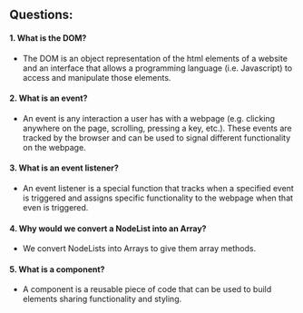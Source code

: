 ## Questions:
#### 1. What is the DOM?
* The DOM is an object representation of the html elements of a website and an interface that allows a programming language (i.e. Javascript) to access and manipulate those elements.
#### 2. What is an event?
* An event is any interaction a user has with a webpage (e.g. clicking anywhere on the page, scrolling, pressing a key, etc.). These events are tracked by the browser and can be used to signal different functionality on the webpage.
#### 3. What is an event listener?
* An event listener is a special function that tracks when a specified event is triggered and assigns specific functionality to the webpage when that even is triggered.
#### 4. Why would we convert a NodeList into an Array?
* We convert NodeLists into Arrays to give them array methods.
#### 5. What is a component? 
* A component is a reusable piece of code that can be used to build elements sharing functionality and styling. 
